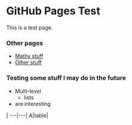 # GitHub Pages Test

This is a test page.

### Other pages
* [Mathy stuff](/Stuff/Math.md)
* [Other stuff](/Stuff/Other.md)

### Testing some stuff I may do in the future

* Multi-level
  * lists
* are interesting

|
---|---|
A|table|
